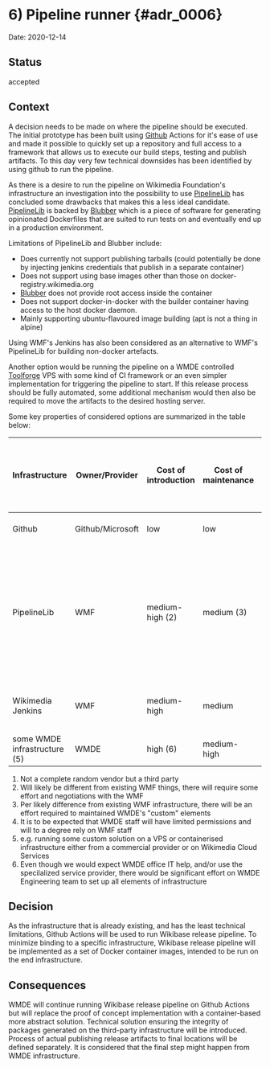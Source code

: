 # 6) Pipeline runner {#adr_0006}

Date: 2020-12-14

## Status

accepted

## Context

A decision needs to be made on where the pipeline should be executed. The initial prototype has been built using [Github] Actions for it's ease of use and made it possible to quickly set up a repository and full access to a framework that allows us to execute our build steps, testing and publish artifacts. To this day very few technical downsides has been identified by using github to run the pipeline.

As there is a desire to run the pipeline on Wikimedia Foundation's infrastructure an investigation into the possibility to use [PipelineLib] has concluded some drawbacks that makes this a less ideal candidate. [PipelineLib] is backed by [Blubber] which is a piece of software for generating opinionated Dockerfiles that are suited to run tests on and eventually end up in a production environment.

Limitations of PipelineLib and Blubber include:

- Does currently not support publishing tarballs (could potentially be done by injecting jenkins credentials that publish in a separate container)
- Does not support using base images other than those on docker-registry.wikimedia.org
- [Blubber] does not provide root access inside the container
- Does not support docker-in-docker with the builder container having access to the host docker daemon.
- Mainly supporting ubuntu-flavoured image building (apt is not a thing in alpine)

Using WMF's Jenkins has also been considered as an alternative to WMF's PipelineLib for building non-docker artefacts.

Another option would be running the pipeline on a WMDE controlled [Toolforge] VPS with some kind of CI framework or an even simpler implementation for triggering the pipeline to start. If this release process should be fully automated, some additional mechanism would then also be required to move the artifacts to the desired hosting server.

Some key properties of considered options are summarized in the table below:

| Infrastructure               | Owner/Provider   | Cost of introduction | Cost of maintenance | Trusted and Secure? | WMDE can modify/update       | Has some native tooling for docker images | Has some way to build non-docker artifacts | Restriction on the source of software run on the infrastructure?                                                                                                                                                                                                |
| ---------------------------- | ---------------- | -------------------- | ------------------- | ------------------- | ---------------------------- | ----------------------------------------- | ------------------------------------------ | --------------------------------------------------------------------------------------------------------------------------------------------------------------------------------------------------------------------------------------------------------------- |
| Github                       | Github/Microsoft | low                  | low                 | no (1)              | yes                          | yes                                       | yes                                        | none, everything from the internet that can be run in a container?                                                                                                                                                                                              |
| PipelineLib                  | WMF              | medium-high (2)      | medium (3)          | yes                 | yes but with limitations (4) | yes                                       | no (right now)                             | Only things hosted somewhere on WMF infrastructure (gerrit, phabricator diffusion, etc). Does not support using base images other than those on docker-registry.wikimedia.org. Mainly supporting ubuntu-flavoured image building (apt is not a thing in alpine) |
| Wikimedia Jenkins            | WMF              | medium-high          | medium              | yes                 | yes but with limitations (4) | no                                        | yes                                        | Only things hosted somewhere on WMF infrastructure (gerrit, phabricator diffusion, etc)                                                                                                                                                                         |
| some WMDE infrastructure (5) | WMDE             | high (6)             | medium-high         | yes                 | yes                          | no                                        | yes                                        | none, everything from the internet that can be run in a container?                                                                                                                                                                                              |

1. Not a complete random vendor but a third party
2. Will likely be different from existing WMF things, there will require some effort and negotiations with the WMF
3. Per likely difference from existing WMF infrastructure, there will be an effort required to maintained WMDE's "custom" elements
4. It is to be expected that WMDE staff will have limited permissions and will to a degree rely on WMF staff
5. e.g. running some custom solution on a VPS or containerised infrastructure either from a commercial provider or on Wikimedia Cloud Services
6. Even though we would expect WMDE office IT help, and/or use the specilalized service provider, there would be significant effort on WMDE Engineering team to set up all elements of infrastructure

## Decision

As the infrastructure that is already existing, and has the least technical limitations, Github Actions will be used to run Wikibase release pipeline.
To minimize binding to a specific infrastructure, Wikibase release pipeline will be implemented as a set of Docker container images, intended to be run on the end infrastructure.

## Consequences

WMDE will continue running Wikibase release pipeline on Github Actions but will replace the proof of concept implementation with a container-based more abstract solution.
Technical solution ensuring the integrity of packages generated on the third-party infrastructure will be introduced.
Process of actual publishing release artifacts to final locations will be defined separately. It is considered that the final step might happen from WMDE infrastructure.

[Github]: https://docs.github.com/en/free-pro-team@latest/actions
[PipelineLib]: https://wikitech.wikimedia.org/wiki/PipelineLib
[Blubber]: https://wikitech.wikimedia.org/wiki/Blubber
[Toolforge]: https://wikitech.wikimedia.org/wiki/Portal:Toolforge
